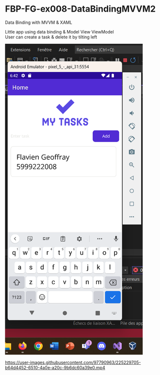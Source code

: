 # FBP-FG-ex008-DataBindingMVVM2
Data Binding with MVVM &amp; XAML

Little app using data binding & Model View ViewModel 
<br/>
User can create a task & delete it by tilting left

![Alt text](001.png)

https://user-images.githubusercontent.com/97790963/225229705-b64d4452-6510-4a0e-a20c-9b6dc60a39e0.mp4

